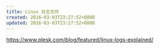 ```yaml
---
title: Linux 日志文件
created: 2016-03-03T23:27:52+0800
updated: 2016-03-03T23:27:52+0800
---
```



https://www.plesk.com/blog/featured/linux-logs-explained/
